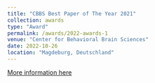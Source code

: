 ```yaml
---
title: "CBBS Best Paper of The Year 2021"
collection: awards
type: "Award"
permalink: /awards/2022-awards-1
venue: "Center for Behavioral Brain Sciences"
date: 2022-10-26
location: "Magdeburg, Deutschland"
---
```


[More information here](http://cbbs.eu/forschungsfoerderung/cbbs-best-paper-of-the-year/best-paper-2016?id=1008)